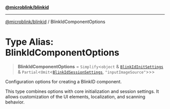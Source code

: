 [**@microblink/blinkid**](../README.md)

***

[@microblink/blinkid](../README.md) / BlinkIdComponentOptions

# Type Alias: BlinkIdComponentOptions

> **BlinkIdComponentOptions** = `Simplify`\<`object` & [`BlinkIdInitSettings`](BlinkIdInitSettings.md) & `Partial`\<`Omit`\<[`BlinkIdSessionSettings`](BlinkIdSessionSettings.md), `"inputImageSource"`\>\>\>

Configuration options for creating a BlinkID component.

This type combines options with core initialization and session settings.
It allows customization of the UI elements, localization, and scanning behavior.
